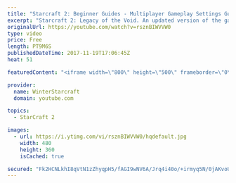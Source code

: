 ```yaml
---
title: "Starcraft 2: Beginner Guides - Multiplayer Gameplay Settings Guide and Recommendations (Updated)"
excerpt: "Starcraft 2: Legacy of the Void. An updated version of the gameplay/controls and region settings guide for Legacy of the Void, going over the changes and reiterating my recommended settings, as well as the settings I use as a Grandmaster player.  Thanks for watching and hope you enjoy!  I am a Grandmasters"
originalUrl: https://youtube.com/watch?v=rsznBIWVVW0
type: video
price: Free
length: PT9M6S
publishedDateTime: 2017-11-19T17:06:45Z
heat: 51

featuredContent: "<iframe width=\"800\" height=\"500\" frameborder=\"0\" src=\"https://www.youtube.com/embed/rsznBIWVVW0\" allow=\"accelerometer; autoplay; encrypted-media; gyroscope; picture-in-picture\" allowfullscreen></iframe>"

provider:
  name: WinterStarcraft
  domain: youtube.com

topics:
  - StarCraft 2

images:
  - url: https://i.ytimg.com/vi/rsznBIWVVW0/hqdefault.jpg
    width: 480
    height: 360
    isCached: true

secured: "Fk2HCNLkhI8qVtN1zZhyqpH5/fAGI9wNV6A/Jrq4i40o/+irmyq5N/0jAKvoULySi1v+ehA7R7ysqyeFCg0W20XrdcXeIpbi0/YfhEhomsNCNpryYNrajlQWhXmsBbr3mcYSbJqnn1FurCkvg9lcyiTT5YBt0WKT75vLRT7maw6kWiE0KLGYHw55OFoauXGz7w+RV9LWiPtESJqmfz26qg8mbHBQ8xY5NUSH6oEKfFOUZrQJeITUpKpmWS0Jv+3RNiv0V1o/D8CCDE87Jz7mQDom/GKB5g39av9RRJKVONHwzkmRdlb+mGrVhCCfnQCmq4VV3IK/QVbNVGBebDt7IYxIZLAqwICARWLbIDbZXt/WKAs9ee+BaHEPiMrvP8dIqOnH52Gj7fzTEADPwX5Vh6tyoLhiyrLXvmagdDrHE3s=;bq8jtc1pJYfp8kgyrQPs1g=="
---
```


